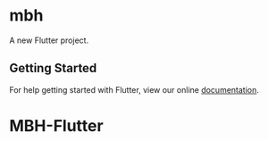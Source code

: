 # mbh

A new Flutter project.

## Getting Started

For help getting started with Flutter, view our online
[documentation](https://flutter.io/).
# MBH-Flutter
